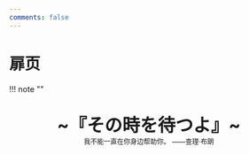 ```yaml
---
comments: false
---
```


# 扉页

!!! note "" 
    <br><br>
    <div align="center" style="font-size:32px;font-weight:bold">
        ~『その時を待つよ』~
    </div>
    <div align="center" style="font-size:12px">
        我不能一直在你身边帮助你。  ——查理·布朗
    </div>
    <br><br><br>
